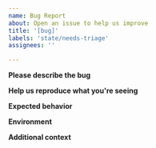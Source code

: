 ```yaml
---
name: Bug Report
about: Open an issue to help us improve
title: '[bug]'
labels: 'state/needs-triage'
assignees: ''

---
```


<!--
**Do not report Security Vulnerabilities here**

If you intend to report a security vulnerability, please do so at [HackerOne](https://hackerone.com/nokogiri) following the process detailed in [`SECURITY.md`](https://nokogiri.org/SECURITY.html). Do not report it through GitHub.
-->

**Please describe the bug**

<!--
A clear and concise description of what the bug is. Please include as much context as you can about what's going on.
-->

**Help us reproduce what you're seeing**

<!--
If possible, please include a complete, self-contained script that reproduces the behavior you're seeing. Please try to remove external dependencies like Rails or other libraries that may be wrapping Nokogiri.

Here's an example of how you might structure such a script:

```ruby
#! /usr/bin/env ruby

require 'nokogiri'
require 'minitest/autorun'

class Test < MiniTest::Spec
  describe "Node#css" do
    it "should find a div using chained classes" do
      html = <<~HEREDOC
        <html>
          <body>
            <div class="foo"> one</div> 
            <div class="bar">two</div> 
            <div class="foo bar">three</div> 
      HEREDOC
      
      doc = Nokogiri::HTML::Document.parse(html)
      
      assert_equal 1, doc.css("div.foo.bar").length
      assert_equal "three", doc.at_css("div.foo.bar").text
    end
  end
end
```

If you haven't included a test, please provide whatever code you can, the inputs (if any), along with the output that you're seeing. We need to reproduce what you're seeing to be able to help!
-->


**Expected behavior**

<!--
If you haven't included a test above, please tell us precisely what you expected to happen.
-->


**Environment**

<!--
```
Please paste the output from `nokogiri -v` here, escaped by triple-backtick.
```

This output will tell us what version of Ruby you're using, how you installed nokogiri, what versions of the underlying libraries you're using, and what operating system you're using.
-->

**Additional context**

<!--
Add any other context about the problem here.
-->

